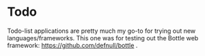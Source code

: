 Todo
===

Todo-list applications are pretty much my go-to for trying out new languages/frameworks. This one was for testing out the Bottle web framework: https://github.com/defnull/bottle .
